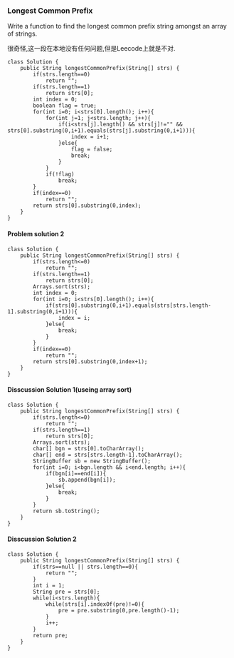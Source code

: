 ### Longest Common Prefix

Write a function to find the longest common prefix string amongst an array of strings.

很奇怪,这一段在本地没有任何问题,但是Leecode上就是不对.
	
	class Solution {
	    public String longestCommonPrefix(String[] strs) {
	        if(strs.length==0)
	            return "";
	        if(strs.length==1)
	            return strs[0];
	        int index = 0;
	        boolean flag = true;
	        for(int i=0; i<strs[0].length(); i++){
	            for(int j=1; j<strs.length; j++){
	                if(i<strs[j].length() && strs[j]!="" && strs[0].substring(0,i+1).equals(strs[j].substring(0,i+1))){
	                    index = i+1;
	                }else{
	                    flag = false;
	                    break;
	                }
	            }
	            if(!flag)
	                break;
	        }
	        if(index==0)
	            return "";
	        return strs[0].substring(0,index);
	    }
	}

#### Problem solution 2

	class Solution {
	    public String longestCommonPrefix(String[] strs) {
	        if(strs.length<=0)
	            return "";
	        if(strs.length==1)
	            return strs[0];
	        Arrays.sort(strs);
	        int index = 0;
	        for(int i=0; i<strs[0].length(); i++){
	            if(strs[0].substring(0,i+1).equals(strs[strs.length-1].substring(0,i+1))){
	                index = i;
	            }else{
	                break;
	            }
	        }
	        if(index==0)
	            return "";
	        return strs[0].substring(0,index+1);
	    }
	}

#### Disscussion Solution 1(useing array sort)

	class Solution {
	    public String longestCommonPrefix(String[] strs) {
	        if(strs.length<=0)
	            return "";
	        if(strs.length==1)
	            return strs[0];
	        Arrays.sort(strs);
	        char[] bgn = strs[0].toCharArray();
	        char[] end = strs[strs.length-1].toCharArray();
	        StringBuffer sb = new StringBuffer();
	        for(int i=0; i<bgn.length && i<end.length; i++){
	            if(bgn[i]==end[i]){
	                sb.append(bgn[i]);
	            }else{
	                break;
	            }
	        }
	        return sb.toString();
	    }
	}


#### Disscussion Solution 2

	class Solution {
	    public String longestCommonPrefix(String[] strs) {
	        if(strs==null || strs.length==0){
	            return "";
	        }
	        int i = 1;
	        String pre = strs[0];
	        while(i<strs.length){
	            while(strs[i].indexOf(pre)!=0){
	                pre = pre.substring(0,pre.length()-1);
	            }
	            i++;
	        }
	        return pre;
	    }
	}